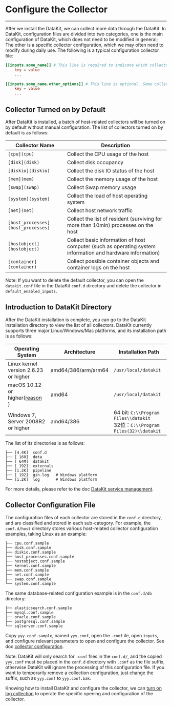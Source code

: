 # Configure the Collector
---

After we install the DataKit, we can collect more data through the DataKit. In DataKit, configuration files are divided into two categories, one is the main configuration of DataKit, which does not need to be modified in general; The other is a specific collector configuration, which we may often need to modify during daily use. The following is a typical configuration collector file:

```toml
[[inputs.some_name]] # This line is required to indicate which collector configuration this toml file is
	key = value
	...

[[inputs.some_name.other_options]] # This line is optional. Some collectors are configured with this line, while others are not
	key = value
	...
```

## Collector Turned on by Default

After DataKit is installed, a batch of host-related collectors will be turned on by default without manual configuration. The list of collectors turned on by default is as follows:

| Collector Name | Description |
| --- | --- |
| `[cpu](cpu)` | Collect the CPU usage of the host |
| `[disk](disk)` | Collect disk occupancy |
| `[diskio](diskio)` | Collect the disk IO status of the host |
| `[mem](mem)` | Collect the memory usage of the host |
| `[swap](swap)` | Collect Swap memory usage |
| `[system](system)` | Collect the load of host operating system |
| `[net](net)` | Collect host network traffic |
| `[host_processes](host_processes)` | Collect the list of resident (surviving for more than 10min) processes on the host |
| `[hostobject](hostobject)` | Collect basic information of host computer (such as operating system information and hardware information) |
| `[container](container)` | Collect possible container objects and container logs on the host |

Note: If you want to delete the default collector, you can open the `datakit.conf` file in the DataKit `conf.d` directory and delete the collector in `default_enabled_inputs`.

## Introduction to DataKit Directory

After the DataKit installation is complete, you can go to the DataKit installation directory to view the list of all collectors. DataKit currently supports three major Linux/Windows/Mac platforms, and its installation path is as follows:

| Operating System | Architecture | Installation Path |
| --- | --- | --- |
| Linux kernel version 2.6.23 or higher | amd64/386/arm/arm64 | `/usr/local/datakit` |
| macOS 10.12 or higher([reason](https://github.com/golang/go/issues/25633)<br />) | amd64 | `/usr/local/datakit` |
| Windows 7, Server 2008R2 or higher | amd64/386 | 64 bit: `C:\\Program Files\\datakit`<br />32位：`C:\\Program Files(32)\\datakit` |

The list of its directories is as follows:
```
├── [4.4K]  conf.d
├── [ 160]  data
├── [ 64M]  datakit
├── [ 192]  externals
├── [1.2K]  pipeline
├── [ 192]  gin.log   # Windows platform
└── [1.2K]  log       # Windows platform
```

For more details, please refer to the doc [DataKit service management](../../datakit/datakit-service-how-to.md).
## Collector Configuration File

The configuration files of each collector are stored in the `conf.d` directory, and are classified and stored in each sub-category. For example, the `conf.d/host` directory stores various host-related collector configuration examples, taking Linux as an example:

```
├── cpu.conf.sample
├── disk.conf.sample
├── diskio.conf.sample
├── host_processes.conf.sample
├── hostobject.conf.sample
├── kernel.conf.sample
├── mem.conf.sample
├── net.conf.sample
├── swap.conf.sample
└── system.conf.sample
```

The same database-related configuration example is in the `conf.d/db` directory:

```
├── elasticsearch.conf.sample
├── mysql.conf.sample
├── oracle.conf.sample
├── postgresql.conf.sample
└── sqlserver.conf.sample
```

Copy `yyy.conf.sample`, named `yyy.conf`, open the `.conf` ile, open `inputs`, and configure relevant parameters to open and configure the collector. See doc [collector configuration](../../datakit/datakit-input-conf.md).

Note: DataKit will only search for `.conf` files in the `conf.d/`, and the copied `yyy.conf` must be placed in the `conf.d` directory with `.conf` as the file suffix, otherwise DataKit will ignore the processing of this configuration file. If you want to temporarily remove a collection configuration, just change the suffix, such as `yyy.conf` to `yyy.conf.bak`.

Knowing how to install DataKit and configure the collector, we can [turn on log collection](enable-log-collection.md) to operate the specific opening and configuration of the collector.
